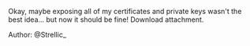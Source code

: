 Okay, maybe exposing all of my certificates and private keys wasn't the best idea... but now it should be fine! Download attachment.

Author: @Strellic_

